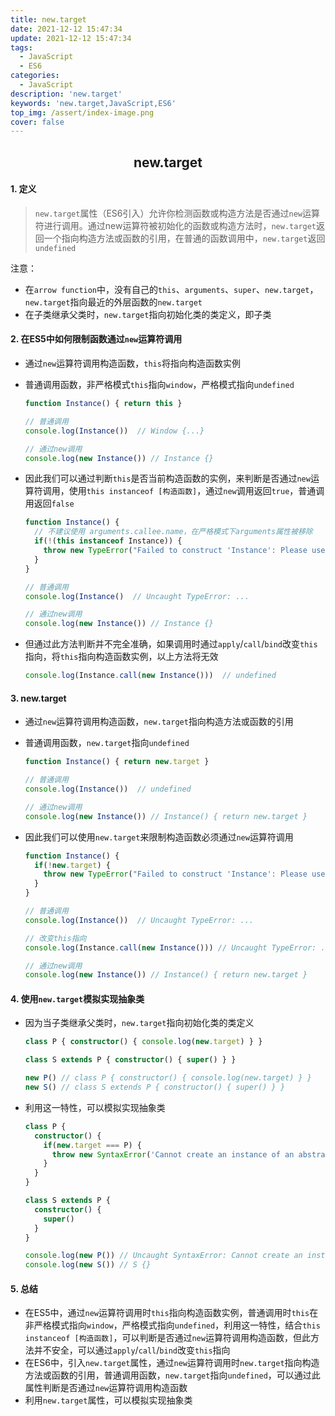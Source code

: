 ```yaml
---
title: new.target
date: 2021-12-12 15:47:34
update: 2021-12-12 15:47:34
tags:
  - JavaScript
  - ES6
categories:
  - JavaScript
description: 'new.target'
keywords: 'new.target,JavaScript,ES6'
top_img: /assert/index-image.png
cover: false
---
```


## <center>new.target</center>

#### 1. 定义
> `new.target`属性（ES6引入）允许你检测函数或构造方法是否通过`new`运算符进行调用。通过new运算符被初始化的函数或构造方法时，`new.target`返回一个指向构造方法或函数的引用，在普通的函数调用中，`new.target`返回`undefined`
    
  注意：
  
  - 在`arrow function`中，没有自己的`this`、`arguments`、`super`、`new.target`，`new.target`指向最近的外层函数的`new.target`
  - 在子类继承父类时，`new.target`指向初始化类的类定义，即子类
    
#### 2. 在ES5中如何限制函数通过`new`运算符调用
  - 通过`new`运算符调用构造函数，`this`将指向构造函数实例
  - 普通调用函数，非严格模式`this`指向`window`，严格模式指向`undefined`
      
      ```typescript
      function Instance() { return this }
      
      // 普通调用
      console.log(Instance())  // Window {...}
      
      // 通过new调用
      console.log(new Instance()) // Instance {}
      ```
      
  
  - 因此我们可以通过判断`this`是否当前构造函数的实例，来判断是否通过`new`运算符调用，使用`this instanceof [构造函数]`，通过`new`调用返回`true`，普通调用返回`false`
      
      ```typescript
      function Instance() {
        // 不建议使用 arguments.callee.name，在严格模式下arguments属性被移除
        if(!(this instanceof Instance)) {
          throw new TypeError("Failed to construct 'Instance': Please use the 'new' operator, this DOM object constructor cannot be called as a function.")
        }
      }
      
      // 普通调用
      console.log(Instance()  // Uncaught TypeError: ...
      
      // 通过new调用
      console.log(new Instance()) // Instance {}
      ```
      
  - 但通过此方法判断并不完全准确，如果调用时通过`apply`/`call`/`bind`改变`this`指向，将`this`指向构造函数实例，以上方法将无效
      
      ```typescript
      console.log(Instance.call(new Instance()))  // undefined
      ```
      
#### 3. new.target
  - 通过`new`运算符调用构造函数，`new.target`指向构造方法或函数的引用
  - 普通调用函数，`new.target`指向`undefined`
      
      ```typescript
      function Instance() { return new.target }
      
      // 普通调用
      console.log(Instance())  // undefined
      
      // 通过new调用
      console.log(new Instance()) // Instance() { return new.target }
      ```
      
  - 因此我们可以使用`new.target`来限制构造函数必须通过`new`运算符调用
      
      ```typescript
      function Instance() {
        if(!new.target) {
          throw new TypeError("Failed to construct 'Instance': Please use the 'new' operator, this DOM object constructor cannot be called as a function.")
        }
      }
      
      // 普通调用
      console.log(Instance())  // Uncaught TypeError: ...
      
      // 改变this指向
      console.log(Instance.call(new Instance())) // Uncaught TypeError: ...
      
      // 通过new调用
      console.log(new Instance()) // Instance() { return new.target }
      ```
      
#### 4. 使用`new.target`模拟实现抽象类
  - 因为当子类继承父类时，`new.target`指向初始化类的类定义
      
      ```typescript
      class P { constructor() { console.log(new.target) } }
      
      class S extends P { constructor() { super() } }
      
      new P() // class P { constructor() { console.log(new.target) } }
      new S() // class S extends P { constructor() { super() } }
      ```
      
  - 利用这一特性，可以模拟实现抽象类
      
      ```typescript
      class P {
        constructor() {
          if(new.target === P) {
            throw new SyntaxError('Cannot create an instance of an abstract class.')
          }
        }
      }
      
      class S extends P {
        constructor() {
          super()
        }
      }
      
      console.log(new P()) // Uncaught SyntaxError: Cannot create an instance of an abstract class.
      console.log(new S()) // S {}
      ```
      
#### 5. 总结
  - 在ES5中，通过`new`运算符调用时`this`指向构造函数实例，普通调用时`this`在非严格模式指向`window`，严格模式指向`undefined`，利用这一特性，结合`this instanceof [构造函数]`，可以判断是否通过`new`运算符调用构造函数，但此方法并不安全，可以通过`apply`/`call`/`bind`改变`this`指向
  - 在ES6中，引入`new.target`属性，通过`new`运算符调用时`new.target`指向构造方法或函数的引用，普通调用函数，`new.target`指向`undefined`，可以通过此属性判断是否通过`new`运算符调用构造函数
  - 利用`new.target`属性，可以模拟实现抽象类
